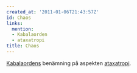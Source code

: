 ```yaml
---
created_at: '2011-01-06T21:43:57Z'
id: Chaos
links:
  mention:
  - Kabalaorden
  - ataxatropi
title: Chaos
---
```


[Kabalaordens] benämning på aspekten [ataxatropi].

  [Kabalaordens]: Kabalaorden
  [ataxatropi]: ataxatropi